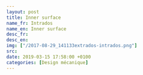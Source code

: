 ```yaml
---
layout: post
title: Inner surface
name_fr: Intrados
name_en: Inner surface
desc_fr: 
desc_en: 
img: ["/2017-08-29_141133extrados-intrados.png"]
src: 
date: 2019-03-15 17:58:00 +0100
categories: [Design mécanique]
---
```

